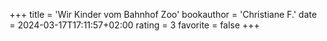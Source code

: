 +++
title = 'Wir Kinder vom Bahnhof Zoo'
bookauthor = 'Christiane F.'
date = 2024-03-17T17:11:57+02:00
rating = 3
favorite = false
+++